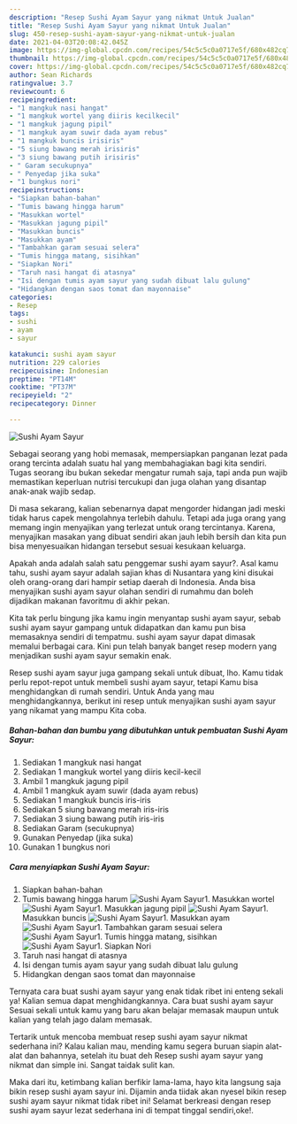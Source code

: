 ```yaml
---
description: "Resep Sushi Ayam Sayur yang nikmat Untuk Jualan"
title: "Resep Sushi Ayam Sayur yang nikmat Untuk Jualan"
slug: 450-resep-sushi-ayam-sayur-yang-nikmat-untuk-jualan
date: 2021-04-03T20:08:42.045Z
image: https://img-global.cpcdn.com/recipes/54c5c5c0a0717e5f/680x482cq70/sushi-ayam-sayur-foto-resep-utama.jpg
thumbnail: https://img-global.cpcdn.com/recipes/54c5c5c0a0717e5f/680x482cq70/sushi-ayam-sayur-foto-resep-utama.jpg
cover: https://img-global.cpcdn.com/recipes/54c5c5c0a0717e5f/680x482cq70/sushi-ayam-sayur-foto-resep-utama.jpg
author: Sean Richards
ratingvalue: 3.7
reviewcount: 6
recipeingredient:
- "1 mangkuk nasi hangat"
- "1 mangkuk wortel yang diiris kecilkecil"
- "1 mangkuk jagung pipil"
- "1 mangkuk ayam suwir dada ayam rebus"
- "1 mangkuk buncis irisiris"
- "5 siung bawang merah irisiris"
- "3 siung bawang putih irisiris"
- " Garam secukupnya"
- " Penyedap jika suka"
- "1 bungkus nori"
recipeinstructions:
- "Siapkan bahan-bahan"
- "Tumis bawang hingga harum"
- "Masukkan wortel"
- "Masukkan jagung pipil"
- "Masukkan buncis"
- "Masukkan ayam"
- "Tambahkan garam sesuai selera"
- "Tumis hingga matang, sisihkan"
- "Siapkan Nori"
- "Taruh nasi hangat di atasnya"
- "Isi dengan tumis ayam sayur yang sudah dibuat lalu gulung"
- "Hidangkan dengan saos tomat dan mayonnaise"
categories:
- Resep
tags:
- sushi
- ayam
- sayur

katakunci: sushi ayam sayur 
nutrition: 229 calories
recipecuisine: Indonesian
preptime: "PT14M"
cooktime: "PT37M"
recipeyield: "2"
recipecategory: Dinner

---
```



![Sushi Ayam Sayur](https://img-global.cpcdn.com/recipes/54c5c5c0a0717e5f/680x482cq70/sushi-ayam-sayur-foto-resep-utama.jpg)

Sebagai seorang yang hobi memasak, mempersiapkan panganan lezat pada orang tercinta adalah suatu hal yang membahagiakan bagi kita sendiri. Tugas seorang ibu bukan sekedar mengatur rumah saja, tapi anda pun wajib memastikan keperluan nutrisi tercukupi dan juga olahan yang disantap anak-anak wajib sedap.

Di masa  sekarang, kalian sebenarnya dapat mengorder hidangan jadi meski tidak harus capek mengolahnya terlebih dahulu. Tetapi ada juga orang yang memang ingin menyajikan yang terlezat untuk orang tercintanya. Karena, menyajikan masakan yang dibuat sendiri akan jauh lebih bersih dan kita pun bisa menyesuaikan hidangan tersebut sesuai kesukaan keluarga. 



Apakah anda adalah salah satu penggemar sushi ayam sayur?. Asal kamu tahu, sushi ayam sayur adalah sajian khas di Nusantara yang kini disukai oleh orang-orang dari hampir setiap daerah di Indonesia. Anda bisa menyajikan sushi ayam sayur olahan sendiri di rumahmu dan boleh dijadikan makanan favoritmu di akhir pekan.

Kita tak perlu bingung jika kamu ingin menyantap sushi ayam sayur, sebab sushi ayam sayur gampang untuk didapatkan dan kamu pun bisa memasaknya sendiri di tempatmu. sushi ayam sayur dapat dimasak memalui berbagai cara. Kini pun telah banyak banget resep modern yang menjadikan sushi ayam sayur semakin enak.

Resep sushi ayam sayur juga gampang sekali untuk dibuat, lho. Kamu tidak perlu repot-repot untuk membeli sushi ayam sayur, tetapi Kamu bisa menghidangkan di rumah sendiri. Untuk Anda yang mau menghidangkannya, berikut ini resep untuk menyajikan sushi ayam sayur yang nikamat yang mampu Kita coba.

<!--inarticleads1-->

##### Bahan-bahan dan bumbu yang dibutuhkan untuk pembuatan Sushi Ayam Sayur:

1. Sediakan 1 mangkuk nasi hangat
1. Sediakan 1 mangkuk wortel yang diiris kecil-kecil
1. Ambil 1 mangkuk jagung pipil
1. Ambil 1 mangkuk ayam suwir (dada ayam rebus)
1. Sediakan 1 mangkuk buncis iris-iris
1. Sediakan 5 siung bawang merah iris-iris
1. Sediakan 3 siung bawang putih iris-iris
1. Sediakan  Garam (secukupnya)
1. Gunakan  Penyedap (jika suka)
1. Gunakan 1 bungkus nori




<!--inarticleads2-->

##### Cara menyiapkan Sushi Ayam Sayur:

1. Siapkan bahan-bahan
1. Tumis bawang hingga harum
<img src="//assets-global.cpcdn.com/assets/icons/button_play-2c75c40dde080a61004c1f40b05d8f140eaff45d7e9e6481dc71c63d2e7c4909.png" alt="Sushi Ayam Sayur">1. Masukkan wortel
<img src="//assets-global.cpcdn.com/assets/icons/button_play-2c75c40dde080a61004c1f40b05d8f140eaff45d7e9e6481dc71c63d2e7c4909.png" alt="Sushi Ayam Sayur">1. Masukkan jagung pipil
<img src="//assets-global.cpcdn.com/assets/icons/button_play-2c75c40dde080a61004c1f40b05d8f140eaff45d7e9e6481dc71c63d2e7c4909.png" alt="Sushi Ayam Sayur">1. Masukkan buncis
<img src="//assets-global.cpcdn.com/assets/icons/button_play-2c75c40dde080a61004c1f40b05d8f140eaff45d7e9e6481dc71c63d2e7c4909.png" alt="Sushi Ayam Sayur">1. Masukkan ayam
<img src="//assets-global.cpcdn.com/assets/icons/button_play-2c75c40dde080a61004c1f40b05d8f140eaff45d7e9e6481dc71c63d2e7c4909.png" alt="Sushi Ayam Sayur">1. Tambahkan garam sesuai selera
<img src="//assets-global.cpcdn.com/assets/icons/button_play-2c75c40dde080a61004c1f40b05d8f140eaff45d7e9e6481dc71c63d2e7c4909.png" alt="Sushi Ayam Sayur">1. Tumis hingga matang, sisihkan
<img src="//assets-global.cpcdn.com/assets/icons/button_play-2c75c40dde080a61004c1f40b05d8f140eaff45d7e9e6481dc71c63d2e7c4909.png" alt="Sushi Ayam Sayur">1. Siapkan Nori
1. Taruh nasi hangat di atasnya
1. Isi dengan tumis ayam sayur yang sudah dibuat lalu gulung
1. Hidangkan dengan saos tomat dan mayonnaise




Ternyata cara buat sushi ayam sayur yang enak tidak ribet ini enteng sekali ya! Kalian semua dapat menghidangkannya. Cara buat sushi ayam sayur Sesuai sekali untuk kamu yang baru akan belajar memasak maupun untuk kalian yang telah jago dalam memasak.

Tertarik untuk mencoba membuat resep sushi ayam sayur nikmat sederhana ini? Kalau kalian mau, mending kamu segera buruan siapin alat-alat dan bahannya, setelah itu buat deh Resep sushi ayam sayur yang nikmat dan simple ini. Sangat taidak sulit kan. 

Maka dari itu, ketimbang kalian berfikir lama-lama, hayo kita langsung saja bikin resep sushi ayam sayur ini. Dijamin anda tiidak akan nyesel bikin resep sushi ayam sayur nikmat tidak ribet ini! Selamat berkreasi dengan resep sushi ayam sayur lezat sederhana ini di tempat tinggal sendiri,oke!.

